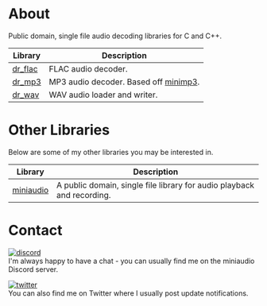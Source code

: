# About
Public domain, single file audio decoding libraries for C and C++.

Library                                         | Description
----------------------------------------------- | -----------
[dr_flac](dr_flac.h)                            | FLAC audio decoder.
[dr_mp3](dr_mp3.h)                              | MP3 audio decoder. Based off [minimp3](https://github.com/lieff/minimp3).
[dr_wav](dr_wav.h)                              | WAV audio loader and writer.


# Other Libraries
Below are some of my other libraries you may be interested in.

Library                                           | Description
------------------------------------------------- | -----------
[miniaudio](https://github.com/dr-soft/miniaudio) | A public domain, single file library for audio playback and recording.


# Contact

<a href="https://discord.gg/9vpqbjU"><img src="https://img.shields.io/discord/712952679415939085?label=discord&logo=discord" alt="discord"></a>
<br>
I'm always happy to have a chat - you can usually find me on the miniaudio Discord server.

<a href="https://twitter.com/mackron"><img src="https://img.shields.io/twitter/follow/mackron?style=flat&label=twitter&color=1da1f2&logo=twitter" alt="twitter"></a>
<br>
You can also find me on Twitter where I usually post update notifications.
